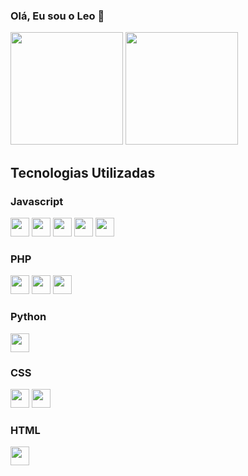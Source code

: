 ### Olá, Eu sou o Leo 👋

<div>
  <a href="https://github.com/GaLfoTorTo"></a>
  <img height="180em" src="https://github-readme-stats.vercel.app/api?username=GaLfoTorTo&count_private=true&include_all_commits=true&locale=pt-br&show_icons=true&title_color=000&text_color=000&icon_color=ffc107&border_color=00c846&bg_color=DEG,00ffff,00c846&custom_title=Minhas%20atividades"/>  
  <img height="180em" src="https://github-readme-stats.vercel.app/api/top-langs?username=GaLfoTorTo&layout=compact&count_private=true&locale=pt-br&show_icons=true&title_color=000&text_color=000&icon_color=ffc107&border_color=00c846&bg_color=DEG,00c846,00ffff"/>
</div>

## Tecnologias Utilizadas

### Javascript
<div style="display: inline; margin-top: 30em;">
  <img src="https://cdn.jsdelivr.net/gh/devicons/devicon/icons/javascript/javascript-original.svg" width="30" height="30"/>
  <img src="https://cdn.jsdelivr.net/gh/devicons/devicon/icons/typescript/typescript-original.svg" width="30" height="30"/>
  <img src="https://cdn.jsdelivr.net/gh/devicons/devicon/icons/jquery/jquery-original.svg" width="30" height="30"/>
  <img src="https://cdn.jsdelivr.net/gh/devicons/devicon/icons/react/react-original.svg" width="30" height="30"/>
  <img src="https://cdn.jsdelivr.net/gh/devicons/devicon/icons/nodejs/nodejs-original.svg" width="30" height="30"/>
</div>

### PHP
<div style="display: inline; margin-top: 30em;">
  <img src="https://cdn.jsdelivr.net/gh/devicons/devicon/icons/php/php-original.svg" width="30" height="30"/>
  <img src="https://cdn.jsdelivr.net/gh/devicons/devicon/icons/laravel/laravel-plain.svg" width="30" height="30"/>
  <img src="https://cdn.jsdelivr.net/gh/devicons/devicon/icons/composer/composer-original.svg" width="30" height="30"/>
</div>

### Python
<div style="display: inline; margin-top: 30em;">
  <img src="https://cdn.jsdelivr.net/gh/devicons/devicon/icons/python/python-original.svg" width="30" height="30"/>
</div>

### CSS
<div style="display: inline; margin-top: 30em;">
  <img src="https://cdn.jsdelivr.net/gh/devicons/devicon/icons/css3/css3-original.svg" width="30" height="30"/>
  <img src="https://cdn.jsdelivr.net/gh/devicons/devicon/icons/bootstrap/bootstrap-original.svg" width="30" height="30"/>
</div>

### HTML
<div style="display: inline; margin-top: 30em;">
  <img src="https://cdn.jsdelivr.net/gh/devicons/devicon/icons/html5/html5-original.svg" width="30" height="30"/>
</div>
